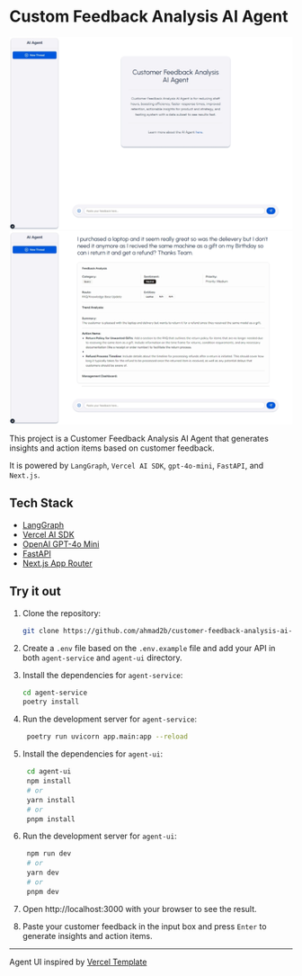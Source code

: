 # Custom Feedback Analysis AI Agent

![home](image-1.png)
![feedback analysis](image.png)

This project is a Customer Feedback Analysis AI Agent that generates insights and action items based on customer feedback.

It is powered by `LangGraph`, `Vercel AI SDK`, `gpt-4o-mini`, `FastAPI`, and `Next.js`.

## Tech Stack

- [LangGraph](https://langchain-ai.github.io/langgraph/)
- [Vercel AI SDK](https://sdk.vercel.ai/docs/introduction)
- [OpenAI GPT-4o Mini](https://platform.openai.com/docs/models/gpt-4o-mini)
- [FastAPI](https://fastapi.tiangolo.com/)
- [Next.js App Router](https://nextjs.org/)

## Try it out

1. Clone the repository:

   ```bash
   git clone https://github.com/ahmad2b/customer-feedback-analysis-ai-agent.git
   ```

2. Create a `.env` file based on the `.env.example` file and add your API in both `agent-service` and `agent-ui` directory.

3. Install the dependencies for `agent-service`:

   ```bash
   cd agent-service
   poetry install
   ```

4. Run the development server for `agent-service`:

   ```bash
    poetry run uvicorn app.main:app --reload
   ```

5. Install the dependencies for `agent-ui`:

   ```bash
    cd agent-ui
    npm install
    # or
    yarn install
    # or
    pnpm install
   ```

6. Run the development server for `agent-ui`:

   ```bash
    npm run dev
    # or
    yarn dev
    # or
    pnpm dev
   ```

7. Open http://localhost:3000 with your browser to see the result.

8. Paste your customer feedback in the input box and press `Enter` to generate insights and action items.

---

Agent UI inspired by [Vercel Template](https://vercel.com/templates/next.js/rsc-genui)
